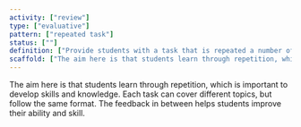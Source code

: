 ```yaml
---
activity: ["review"]
type: ["evaluative"]
pattern: ["repeated task"]
status: [""]
definition: ["Provide students with a task that is repeated a number of times and utilise feedback to improve their process. "]
scaffold: ["The aim here is that students learn through repetition, which is important to develop skills and knowledge. Each task can cover different topics, but follow the same format. The feedback in between helps students improve their ability and skill. "]
---
```


The aim here is that students learn through repetition, which is important to develop skills and knowledge. Each task can cover different topics, but follow the same format. The feedback in between helps students improve their ability and skill.
